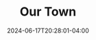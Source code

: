 ---
title: Our Town
Theatre: Apex Theatre Studio
Venue: Apex Theatre Studio
Season: 12
date: 2024-06-17T20:28:01-04:00
opening_date: 2025-03-21
closing_date: 2025-04-05
showtimes:
  - 2025-03-21 19:30:00
  - 2025-03-22 19:30:00
  - 2025-03-23 14:00:00
  - 2025-03-28 19:30:00
  - 2025-03-29 19:30:00
  - 2025-03-30 14:00:00
  - 2025-04-04 19:30:00
  - 2025-04-05 19:30:00
featured_image: 
featured_image_alt: 
featured_image_caption: 
featured_image_attr: 
featured_image_attr_link: 
program:
Website: 
Tickets: 
show_details: 
cast:
crew:
orchestra:
genres: 
Description: 
---